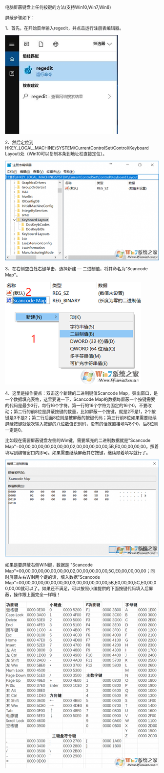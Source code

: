 电脑屏蔽键盘上任何按键的方法(支持Win10,Win7,Win8)



屏蔽步骤如下：

1、首先，在开始菜单输入regedit，并点击运行注册表编辑器。



![](assets/win%20注册表屏蔽键盘_image_0.jpeg)







2、然后定位到HKEY_LOCAL_MACHINE\SYSTEM\CurrentControlSet\Control\Keyboard Layout\处（Win10可以复制本条到地址栏直接定位）。

![](assets/win%20注册表屏蔽键盘_image_1.png)

3、在右侧空白处右键单击，选择新建 — 二进制值，将其命名为"Scancode Map"。

![](assets/win%20注册表屏蔽键盘_image_2.png)





4、这里是操作要点：双击这个新建的二进制键值Scancode Map，弹出窗口，是一个数据填充表格，这里要说一下，Scancode Map的数据每屏蔽一个按键需要的代码是最少3行，每行16个字符。第一行的16个字符为固定的16个0，不要改动；第二行的前8位是屏蔽按键的数量，比如屏蔽一个按键，就是2不是1，2个按键是3不是2；第二行后面8位则是被屏蔽的按键代码；第三行前8位如果需要继续屏蔽按键就依次输入按键的八位数值识别码，没有的话就直接填写8个0，后8位则一定是0。

比如现在需要屏蔽键盘左侧的Win键，需要填充的二进制数据就是"Scancode Map"=00,00,00,00,00,00,00,00,02,00,00,00,00,00,5B,E0,00,00,00,00，照着填写到编辑窗口内即可。如果需要继续屏蔽其它按键，继续顺着填写就行了。

![](assets/win%20注册表屏蔽键盘_image_3.png)

如果是要屏蔽右侧WIN键，数据是 "Scancode Map"=00,00,00,00,00,00,00,00,02,00,00,00,00,00,5C,E0,00,00,00,00；同时屏蔽左右WIN两个键的话，填入数据"Scancode Map"=00,00,00,00,00,00,00,00,03,00,00,00,00,00,5B,E0,00,00,5C,E0,00,00,00,00就可以了。如果还不满足，可以按照小编提供的下面按键代码填入后屏蔽，操作跟上面完全一样哦！

![](assets/win%20注册表屏蔽键盘_image_4.png)

